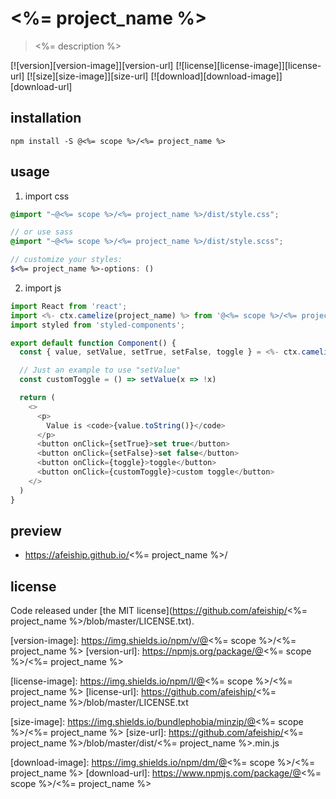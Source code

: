 # <%= project_name %>
> <%= description %>

[![version][version-image]][version-url]
[![license][license-image]][license-url]
[![size][size-image]][size-url]
[![download][download-image]][download-url]

## installation
```shell
npm install -S @<%= scope %>/<%= project_name %>
```

## usage
1. import css
  ```scss
  @import "~@<%= scope %>/<%= project_name %>/dist/style.css";

  // or use sass
  @import "~@<%= scope %>/<%= project_name %>/dist/style.scss";

  // customize your styles:
  $<%= project_name %>-options: ()
  ```
2. import js
  ```js
  import React from 'react';
  import <%- ctx.camelize(project_name) %> from '@<%= scope %>/<%= project_name %>';
  import styled from 'styled-components';

  export default function Component() {
    const { value, setValue, setTrue, setFalse, toggle } = <%- ctx.camelize(project_name) %>(false)

    // Just an example to use "setValue"
    const customToggle = () => setValue(x => !x)

    return (
      <>
        <p>
          Value is <code>{value.toString()}</code>
        </p>
        <button onClick={setTrue}>set true</button>
        <button onClick={setFalse}>set false</button>
        <button onClick={toggle}>toggle</button>
        <button onClick={customToggle}>custom toggle</button>
      </>
    )
  }
  ```

## preview
- https://afeiship.github.io/<%= project_name %>/

## license
Code released under [the MIT license](https://github.com/afeiship/<%= project_name %>/blob/master/LICENSE.txt).

[version-image]: https://img.shields.io/npm/v/@<%= scope %>/<%= project_name %>
[version-url]: https://npmjs.org/package/@<%= scope %>/<%= project_name %>

[license-image]: https://img.shields.io/npm/l/@<%= scope %>/<%= project_name %>
[license-url]: https://github.com/afeiship/<%= project_name %>/blob/master/LICENSE.txt

[size-image]: https://img.shields.io/bundlephobia/minzip/@<%= scope %>/<%= project_name %>
[size-url]: https://github.com/afeiship/<%= project_name %>/blob/master/dist/<%= project_name %>.min.js

[download-image]: https://img.shields.io/npm/dm/@<%= scope %>/<%= project_name %>
[download-url]: https://www.npmjs.com/package/@<%= scope %>/<%= project_name %>
